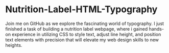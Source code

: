 # Nutrition-Label-HTML-Typography
 Join me on GitHub as we explore the fascinating world of typography. I just finished a task of building a nutrition label webpage, where i gained hands-on experience in utilizing CSS to style text, adjust line height, and position text elements with precision that will elevate my web design skills to new heights.
